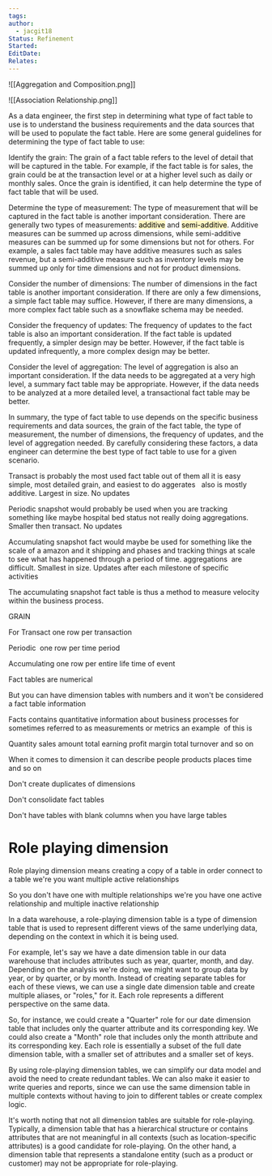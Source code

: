 ```yaml
---
tags: 
author:
  - jacgit18
Status: Refinement
Started: 
EditDate: 
Relates:
---
```



![[Aggregation and Composition.png]]


![[Association Relationship.png]]

As a data engineer, the first step in determining what type of fact table to use is to understand the business requirements and the data sources that will be used to populate the fact table. Here are some general guidelines for determining the type of fact table to use: 

Identify the grain: The grain of a fact table refers to the level of detail that will be captured in the table. For example, if the fact table is for sales, the grain could be at the transaction level or at a higher level such as daily or monthly sales. Once the grain is identified, it can help determine the type of fact table that will be used. 

Determine the type of measurement: The type of measurement that will be captured in the fact table is another important consideration. There are generally two types of measurements: <mark style="background: #FFF3A3A6;">additive</mark> and <mark style="background: #FFF3A3A6;">semi-additive</mark>. Additive measures can be summed up across dimensions, while semi-additive measures can be summed up for some dimensions but not for others. For example, a sales fact table may have additive measures such as sales revenue, but a semi-additive measure such as inventory levels may be summed up only for time dimensions and not for product dimensions. 

Consider the number of dimensions: The number of dimensions in the fact table is another important consideration. If there are only a few dimensions, a simple fact table may suffice. However, if there are many dimensions, a more complex fact table such as a snowflake schema may be needed. 

Consider the frequency of updates: The frequency of updates to the fact table is also an important consideration. If the fact table is updated frequently, a simpler design may be better. However, if the fact table is updated infrequently, a more complex design may be better. 

Consider the level of aggregation: The level of aggregation is also an important consideration. If the data needs to be aggregated at a very high level, a summary fact table may be appropriate. However, if the data needs to be analyzed at a more detailed level, a transactional fact table may be better. 

In summary, the type of fact table to use depends on the specific business requirements and data sources, the grain of the fact table, the type of measurement, the number of dimensions, the frequency of updates, and the level of aggregation needed. By carefully considering these factors, a data engineer can determine the best type of fact table to use for a given scenario. 

Transact is probably the most used fact table out of them all it is easy simple, most detailed grain, and easiest to do aggerates   also is mostly additive. Largest in size. No updates 

Periodic snapshot would probably be used when you are tracking something like maybe hospital bed status not really doing aggregations. Smaller then transact. No updates 

Accumulating snapshot fact would maybe be used for something like the scale of a amazon and it shipping and phases and tracking things at scale to see what has happened through a period of time. aggregations  are difficult. Smallest in size. Updates after each milestone of specific activities  

The accumulating snapshot fact table is thus a method to measure velocity within the business process. 



GRAIN 

For Transact one row per transaction  

Periodic  one row per time period 

Accumulating one row per entire life time of event 

Fact tables are numerical 

But you can have dimension tables with numbers and it won't be considered a fact table information 

Facts contains quantitative information about business processes for sometimes referred to as measurements or metrics an example  of this is 

Quantity sales amount total earning profit margin total turnover and so on 

When it comes to dimension it can describe people products places time and so on 

Don't create duplicates of dimensions 

Don't consolidate fact tables 

Don't have tables with blank columns when you have large tables


# Role playing dimension  

Role playing dimension means creating a copy of a table in order connect to a table we're you want multiple active relationships  

So you don't have one with multiple relationships we're you have one active relationship and multiple inactive relationship 

In a data warehouse, a role-playing dimension table is a type of dimension table that is used to represent different views of the same underlying data, depending on the context in which it is being used. 

For example, let's say we have a date dimension table in our data warehouse that includes attributes such as year, quarter, month, and day. Depending on the analysis we're doing, we might want to group data by year, or by quarter, or by month. Instead of creating separate tables for each of these views, we can use a single date dimension table and create multiple aliases, or "roles," for it. Each role represents a different perspective on the same data. 

So, for instance, we could create a "Quarter" role for our date dimension table that includes only the quarter attribute and its corresponding key. We could also create a "Month" role that includes only the month attribute and its corresponding key. Each role is essentially a subset of the full date dimension table, with a smaller set of attributes and a smaller set of keys. 

By using role-playing dimension tables, we can simplify our data model and avoid the need to create redundant tables. We can also make it easier to write queries and reports, since we can use the same dimension table in multiple contexts without having to join to different tables or create complex logic. 

It's worth noting that not all dimension tables are suitable for role-playing. Typically, a dimension table that has a hierarchical structure or contains attributes that are not meaningful in all contexts (such as location-specific attributes) is a good candidate for role-playing. On the other hand, a dimension table that represents a standalone entity (such as a product or customer) may not be appropriate for role-playing.